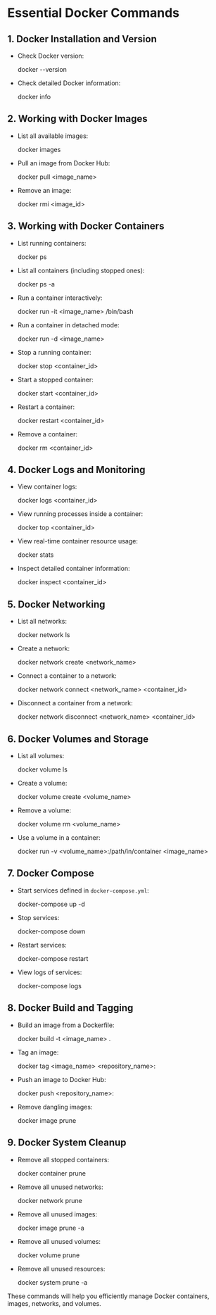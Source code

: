 # Essential Docker Commands

## 1. Docker Installation and Version
- Check Docker version:
   
  docker --version
   
- Check detailed Docker information:
   
  docker info
   

## 2. Working with Docker Images
- List all available images:
   
  docker images
   
- Pull an image from Docker Hub:
   
  docker pull <image_name>
   
- Remove an image:
   
  docker rmi <image_id>
   

## 3. Working with Docker Containers
- List running containers:
   
  docker ps
   
- List all containers (including stopped ones):
   
  docker ps -a
   
- Run a container interactively:
   
  docker run -it <image_name> /bin/bash
   
- Run a container in detached mode:
   
  docker run -d <image_name>
   
- Stop a running container:
   
  docker stop <container_id>
   
- Start a stopped container:
   
  docker start <container_id>
   
- Restart a container:
   
  docker restart <container_id>
   
- Remove a container:
   
  docker rm <container_id>
   

## 4. Docker Logs and Monitoring
- View container logs:
   
  docker logs <container_id>
   
- View running processes inside a container:
   
  docker top <container_id>
   
- View real-time container resource usage:
   
  docker stats
   
- Inspect detailed container information:
   
  docker inspect <container_id>
   

## 5. Docker Networking
- List all networks:
   
  docker network ls
   
- Create a network:
   
  docker network create <network_name>
   
- Connect a container to a network:
   
  docker network connect <network_name> <container_id>
   
- Disconnect a container from a network:
   
  docker network disconnect <network_name> <container_id>
   

## 6. Docker Volumes and Storage
- List all volumes:
   
  docker volume ls
   
- Create a volume:
   
  docker volume create <volume_name>
   
- Remove a volume:
   
  docker volume rm <volume_name>
   
- Use a volume in a container:
   
  docker run -v <volume_name>:/path/in/container <image_name>
   

## 7. Docker Compose
- Start services defined in `docker-compose.yml`:
   
  docker-compose up -d
   
- Stop services:
   
  docker-compose down
   
- Restart services:
   
  docker-compose restart
   
- View logs of services:
   
  docker-compose logs
   

## 8. Docker Build and Tagging
- Build an image from a Dockerfile:
   
  docker build -t <image_name> .
   
- Tag an image:
   
  docker tag <image_name> <repository_name>:<tag>
   
- Push an image to Docker Hub:
   
  docker push <repository_name>:<tag>
   
- Remove dangling images:
   
  docker image prune
   

## 9. Docker System Cleanup
- Remove all stopped containers:
   
  docker container prune
   
- Remove all unused networks:
   
  docker network prune
   
- Remove all unused images:
   
  docker image prune -a
   
- Remove all unused volumes:
   
  docker volume prune
   
- Remove all unused resources:
   
  docker system prune -a
   

These commands will help you efficiently manage Docker containers, images, networks, and volumes.
